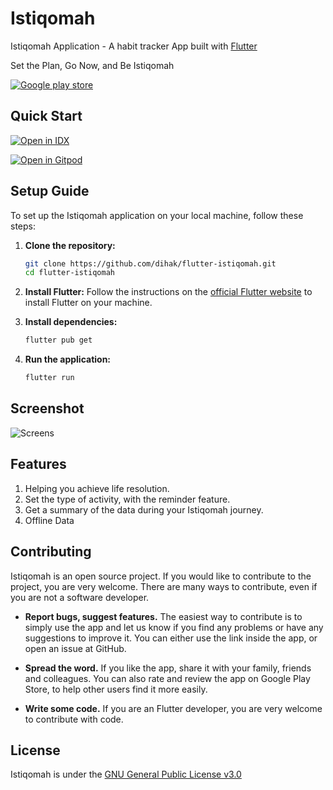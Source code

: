 # Istiqomah

Istiqomah Application - A habit tracker App built with [Flutter](https://flutter.dev/)

Set the Plan, Go Now, and Be Istiqomah

[![Google play store](https://user-images.githubusercontent.com/10445482/103167325-cf79f700-485c-11eb-84c1-8958c70bedf9.png)](https://play.google.com/store/apps/details?id=com.istiqomah)


## Quick Start

[![Open in IDX](https://cdn.idx.dev/btn/open_purple_32.svg)](https://idx.google.com/import?url=https://github.com/dihak/flutter-istiqomah)

[![Open in Gitpod](https://gitpod.io/button/open-in-gitpod.svg)](https://gitpod.io/#https://github.com/dihak/flutter-istiqomah)

## Setup Guide

To set up the Istiqomah application on your local machine, follow these steps:

1. **Clone the repository:**
    ```bash
    git clone https://github.com/dihak/flutter-istiqomah.git
    cd flutter-istiqomah
    ```

2. **Install Flutter:**
    Follow the instructions on the [official Flutter website](https://flutter.dev/docs/get-started/install) to install Flutter on your machine.

3. **Install dependencies:**
    ```bash
    flutter pub get
    ```

4. **Run the application:**
    ```bash
    flutter run
    ```

## Screenshot
![Screens](https://user-images.githubusercontent.com/10445482/100530232-ea3b5a80-3221-11eb-8447-86bf6c0d3c26.png)

## Features

1. Helping you achieve life resolution.
2. Set the type of activity, with the reminder feature.
3. Get a summary of the data during your Istiqomah journey.
4. Offline Data

## Contributing

Istiqomah is an open source project. If you would like to contribute 
to the project, you are very welcome. There are many ways to
contribute, even if you are not a software developer.

* **Report bugs, suggest features.** The easiest way to contribute is to simply
  use the app and let us know if you find any problems or have any suggestions
  to improve it. You can either use the link inside the app, or open an issue
  at GitHub. 

* **Spread the word.** If you like the app, share it with your family, friends
  and colleagues. You can also rate and review the app on Google Play Store, to help
  other users find it more easily.

* **Write some code.** If you are an Flutter developer, you are very welcome to 
  contribute with code.


## License

Istiqomah is under the [GNU General Public License v3.0](LICENSE)
